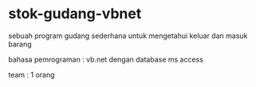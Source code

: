 # stok-gudang-vbnet

sebuah program gudang sederhana untuk mengetahui keluar dan masuk barang

bahasa pemrograman : vb.net dengan database ms access

team : 1 orang
